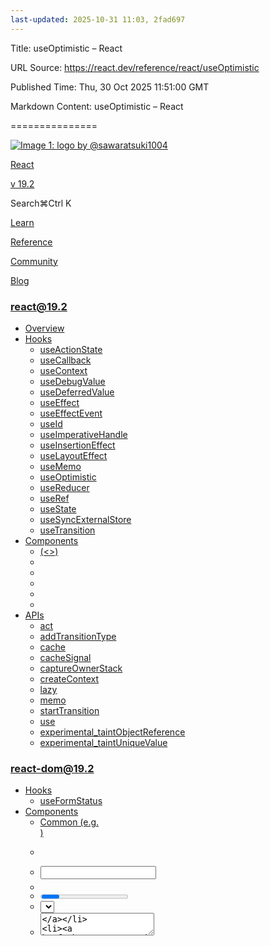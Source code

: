```yaml
---
last-updated: 2025-10-31 11:03, 2fad697
---
```


Title: useOptimistic – React

URL Source: https://react.dev/reference/react/useOptimistic

Published Time: Thu, 30 Oct 2025 11:51:00 GMT

Markdown Content:
useOptimistic – React

===============

[![Image 1: logo by @sawaratsuki1004](https://react.dev/_next/image?url=%2Fimages%2Fuwu.png&w=128&q=75)](https://react.dev/)

[React](https://react.dev/)

[v 19.2](https://react.dev/versions)

Search⌘Ctrl K

[Learn](https://react.dev/learn)

[Reference](https://react.dev/reference/react)

[Community](https://react.dev/community)

[Blog](https://react.dev/blog)

[](https://react.dev/community/translations)

[](https://github.com/facebook/react/releases)

### react@19.2

- [Overview](https://react.dev/reference/react)
- [Hooks](https://react.dev/reference/react/hooks)
  - [useActionState](https://react.dev/reference/react/useActionState)
  - [useCallback](https://react.dev/reference/react/useCallback)
  - [useContext](https://react.dev/reference/react/useContext)
  - [useDebugValue](https://react.dev/reference/react/useDebugValue)
  - [useDeferredValue](https://react.dev/reference/react/useDeferredValue)
  - [useEffect](https://react.dev/reference/react/useEffect)
  - [useEffectEvent](https://react.dev/reference/react/useEffectEvent)
  - [useId](https://react.dev/reference/react/useId)
  - [useImperativeHandle](https://react.dev/reference/react/useImperativeHandle)
  - [useInsertionEffect](https://react.dev/reference/react/useInsertionEffect)
  - [useLayoutEffect](https://react.dev/reference/react/useLayoutEffect)
  - [useMemo](https://react.dev/reference/react/useMemo)
  - [useOptimistic](https://react.dev/reference/react/useOptimistic)
  - [useReducer](https://react.dev/reference/react/useReducer)
  - [useRef](https://react.dev/reference/react/useRef)
  - [useState](https://react.dev/reference/react/useState)
  - [useSyncExternalStore](https://react.dev/reference/react/useSyncExternalStore)
  - [useTransition](https://react.dev/reference/react/useTransition)
- [Components](https://react.dev/reference/react/components)
  - [<Fragment> (<>)](https://react.dev/reference/react/Fragment)
  - [<Profiler>](https://react.dev/reference/react/Profiler)
  - [<StrictMode>](https://react.dev/reference/react/StrictMode)
  - [<Suspense>](https://react.dev/reference/react/Suspense)
  - [<Activity>](https://react.dev/reference/react/Activity)
  - [<ViewTransition>](https://react.dev/reference/react/ViewTransition)
- [APIs](https://react.dev/reference/react/apis)
  - [act](https://react.dev/reference/react/act)
  - [addTransitionType](https://react.dev/reference/react/addTransitionType)
  - [cache](https://react.dev/reference/react/cache)
  - [cacheSignal](https://react.dev/reference/react/cacheSignal)
  - [captureOwnerStack](https://react.dev/reference/react/captureOwnerStack)
  - [createContext](https://react.dev/reference/react/createContext)
  - [lazy](https://react.dev/reference/react/lazy)
  - [memo](https://react.dev/reference/react/memo)
  - [startTransition](https://react.dev/reference/react/startTransition)
  - [use](https://react.dev/reference/react/use)
  - [experimental_taintObjectReference](https://react.dev/reference/react/experimental_taintObjectReference)
  - [experimental_taintUniqueValue](https://react.dev/reference/react/experimental_taintUniqueValue)

### react-dom@19.2

- [Hooks](https://react.dev/reference/react-dom/hooks)
  - [useFormStatus](https://react.dev/reference/react-dom/hooks/useFormStatus)
- [Components](https://react.dev/reference/react-dom/components)
  - [Common (e.g. <div>)](https://react.dev/reference/react-dom/components/common)
  - [<form>](https://react.dev/reference/react-dom/components/form)
  - [<input>](https://react.dev/reference/react-dom/components/input)
  - [<option>](https://react.dev/reference/react-dom/components/option)
  - [<progress>](https://react.dev/reference/react-dom/components/progress)
  - [<select>](https://react.dev/reference/react-dom/components/select)
  - [<textarea>](https://react.dev/reference/react-dom/components/textarea)
  - [<link>](https://react.dev/reference/react-dom/components/link)
  - [<meta>](https://react.dev/reference/react-dom/components/meta)
  - [<script>](https://react.dev/reference/react-dom/components/script)
  - [<style>](https://react.dev/reference/react-dom/components/style)
  - [<title>](https://react.dev/reference/react-dom/components/title)
- [APIs](https://react.dev/reference/react-dom)
  - [createPortal](https://react.dev/reference/react-dom/createPortal)
  - [flushSync](https://react.dev/reference/react-dom/flushSync)
  - [preconnect](https://react.dev/reference/react-dom/preconnect)
  - [prefetchDNS](https://react.dev/reference/react-dom/prefetchDNS)
  - [preinit](https://react.dev/reference/react-dom/preinit)
  - [preinitModule](https://react.dev/reference/react-dom/preinitModule)
  - [preload](https://react.dev/reference/react-dom/preload)
  - [preloadModule](https://react.dev/reference/react-dom/preloadModule)
- [Client APIs](https://react.dev/reference/react-dom/client)
  - [createRoot](https://react.dev/reference/react-dom/client/createRoot)
  - [hydrateRoot](https://react.dev/reference/react-dom/client/hydrateRoot)
- [Server APIs](https://react.dev/reference/react-dom/server)
  - [renderToPipeableStream](https://react.dev/reference/react-dom/server/renderToPipeableStream)
  - [renderToReadableStream](https://react.dev/reference/react-dom/server/renderToReadableStream)
  - [renderToStaticMarkup](https://react.dev/reference/react-dom/server/renderToStaticMarkup)
  - [renderToString](https://react.dev/reference/react-dom/server/renderToString)
  - [resume](https://react.dev/reference/react-dom/server/resume)
  - [resumeToPipeableStream](https://react.dev/reference/react-dom/server/resumeToPipeableStream)
- [Static APIs](https://react.dev/reference/react-dom/static)
  - [prerender](https://react.dev/reference/react-dom/static/prerender)
  - [prerenderToNodeStream](https://react.dev/reference/react-dom/static/prerenderToNodeStream)
  - [resumeAndPrerender](https://react.dev/reference/react-dom/static/resumeAndPrerender)
  - [resumeAndPrerenderToNodeStream](https://react.dev/reference/react-dom/static/resumeAndPrerenderToNodeStream)

### React Compiler

- [Configuration](https://react.dev/reference/react-compiler/configuration)
  - [compilationMode](https://react.dev/reference/react-compiler/compilationMode)
  - [gating](https://react.dev/reference/react-compiler/gating)
  - [logger](https://react.dev/reference/react-compiler/logger)
  - [panicThreshold](https://react.dev/reference/react-compiler/panicThreshold)
  - [target](https://react.dev/reference/react-compiler/target)
- [Directives](https://react.dev/reference/react-compiler/directives)
  - [“use memo”](https://react.dev/reference/react-compiler/directives/use-memo)
  - [“use no memo”](https://react.dev/reference/react-compiler/directives/use-no-memo)
- [Compiling Libraries](https://react.dev/reference/react-compiler/compiling-libraries)

### React DevTools

- [React Performance tracks](https://react.dev/reference/dev-tools/react-performance-tracks)

### eslint-plugin-react-hooks

- [Lints](https://react.dev/reference/eslint-plugin-react-hooks)
  - [exhaustive-deps](https://react.dev/reference/eslint-plugin-react-hooks/lints/exhaustive-deps)
  - [rules-of-hooks](https://react.dev/reference/eslint-plugin-react-hooks/lints/rules-of-hooks)
  - [component-hook-factories](https://react.dev/reference/eslint-plugin-react-hooks/lints/component-hook-factories)
  - [config](https://react.dev/reference/eslint-plugin-react-hooks/lints/config)
  - [error-boundaries](https://react.dev/reference/eslint-plugin-react-hooks/lints/error-boundaries)
  - [gating](https://react.dev/reference/eslint-plugin-react-hooks/lints/gating)
  - [globals](https://react.dev/reference/eslint-plugin-react-hooks/lints/globals)
  - [immutability](https://react.dev/reference/eslint-plugin-react-hooks/lints/immutability)
  - [incompatible-library](https://react.dev/reference/eslint-plugin-react-hooks/lints/incompatible-library)
  - [preserve-manual-memoization](https://react.dev/reference/eslint-plugin-react-hooks/lints/preserve-manual-memoization)
  - [purity](https://react.dev/reference/eslint-plugin-react-hooks/lints/purity)
  - [refs](https://react.dev/reference/eslint-plugin-react-hooks/lints/refs)
  - [set-state-in-effect](https://react.dev/reference/eslint-plugin-react-hooks/lints/set-state-in-effect)
  - [set-state-in-render](https://react.dev/reference/eslint-plugin-react-hooks/lints/set-state-in-render)
  - [static-components](https://react.dev/reference/eslint-plugin-react-hooks/lints/static-components)
  - [unsupported-syntax](https://react.dev/reference/eslint-plugin-react-hooks/lints/unsupported-syntax)
  - [use-memo](https://react.dev/reference/eslint-plugin-react-hooks/lints/use-memo)

### Rules of React

- [Overview](https://react.dev/reference/rules)
  - [Components and Hooks must be pure](https://react.dev/reference/rules/components-and-hooks-must-be-pure)
  - [React calls Components and Hooks](https://react.dev/reference/rules/react-calls-components-and-hooks)
  - [Rules of Hooks](https://react.dev/reference/rules/rules-of-hooks)

### React Server Components

- [Server Components](https://react.dev/reference/rsc/server-components)
- [Server Functions](https://react.dev/reference/rsc/server-functions)
- [Directives](https://react.dev/reference/rsc/directives)
  - [‘use client’](https://react.dev/reference/rsc/use-client)
  - [‘use server’](https://react.dev/reference/rsc/use-server)

### Legacy APIs

- [Legacy React APIs](https://react.dev/reference/react/legacy)
  - [Children](https://react.dev/reference/react/Children)
  - [cloneElement](https://react.dev/reference/react/cloneElement)
  - [Component](https://react.dev/reference/react/Component)
  - [createElement](https://react.dev/reference/react/createElement)
  - [createRef](https://react.dev/reference/react/createRef)
  - [forwardRef](https://react.dev/reference/react/forwardRef)
  - [isValidElement](https://react.dev/reference/react/isValidElement)
  - [PureComponent](https://react.dev/reference/react/PureComponent)

Is this page useful?

[API Reference](https://react.dev/reference/react)

[Hooks](https://react.dev/reference/react/hooks)

# useOptimistic[](https://react.dev/reference/react/useOptimistic#undefined)

`useOptimistic` is a React Hook that lets you optimistically update the UI.

`const [optimisticState, addOptimistic] = useOptimistic(state, updateFn);`

- [Reference](https://react.dev/reference/react/useOptimistic#reference)
  - [`useOptimistic(state, updateFn)`](https://react.dev/reference/react/useOptimistic#use)
- [Usage](https://react.dev/reference/react/useOptimistic#usage)
  - [Optimistically updating forms](https://react.dev/reference/react/useOptimistic#optimistically-updating-with-forms)

-----

## Reference [](https://react.dev/reference/react/useOptimistic#reference)

### `useOptimistic(state, updateFn)`[](https://react.dev/reference/react/useOptimistic#use)

`useOptimistic` is a React Hook that lets you show a different state while an async action is underway. It accepts some state as an argument and returns a copy of that state that can be different during the duration of an async action such as a network request. You provide a function that takes the current state and the input to the action, and returns the optimistic state to be used while the action is pending.

This state is called the “optimistic” state because it is usually used to immediately present the user with the result of performing an action, even though the action actually takes time to complete.

`import { useOptimistic } from 'react';function AppContainer() {  const [optimisticState, addOptimistic] = useOptimistic(    state,    // updateFn    (currentState, optimisticValue) => {      // merge and return new state      // with optimistic value    }  );}`

[See more examples below.](https://react.dev/reference/react/useOptimistic#usage)

#### Parameters [](https://react.dev/reference/react/useOptimistic#parameters)

- `state`: the value to be returned initially and whenever no action is pending.
- `updateFn(currentState, optimisticValue)`: a function that takes the current state and the optimistic value passed to `addOptimistic` and returns the resulting optimistic state. It must be a pure function. `updateFn` takes in two parameters. The `currentState` and the `optimisticValue`. The return value will be the merged value of the `currentState` and `optimisticValue`.

#### Returns [](https://react.dev/reference/react/useOptimistic#returns)

- `optimisticState`: The resulting optimistic state. It is equal to `state` unless an action is pending, in which case it is equal to the value returned by `updateFn`.
- `addOptimistic`: `addOptimistic` is the dispatching function to call when you have an optimistic update. It takes one argument, `optimisticValue`, of any type and will call the `updateFn` with `state` and `optimisticValue`.

-----

## Usage [](https://react.dev/reference/react/useOptimistic#usage)

### Optimistically updating forms [](https://react.dev/reference/react/useOptimistic#optimistically-updating-with-forms)

The `useOptimistic` Hook provides a way to optimistically update the user interface before a background operation, like a network request, completes. In the context of forms, this technique helps to make apps feel more responsive. When a user submits a form, instead of waiting for the server’s response to reflect the changes, the interface is immediately updated with the expected outcome.

For example, when a user types a message into the form and hits the “Send” button, the `useOptimistic` Hook allows the message to immediately appear in the list with a “Sending…” label, even before the message is actually sent to a server. This “optimistic” approach gives the impression of speed and responsiveness. The form then attempts to truly send the message in the background. Once the server confirms the message has been received, the “Sending…” label is removed.

App.js actions.js

App.js

Reload Clear[Fork](https://codesandbox.io/api/v1/sandboxes/define?undefined&environment=create-react-app)

import { useOptimistic, useState, useRef, startTransition } from “react”;
import { deliverMessage } from “./actions.js”;

function Thread({ messages, sendMessageAction }) {
const formRef = useRef();
function formAction(formData) {
addOptimisticMessage(formData.get(“message”));
formRef.current.reset();
startTransition(async () => {
await sendMessageAction(formData);
});
}
const [optimisticMessages, addOptimisticMessage] = useOptimistic(
messages,
(state, newMessage) => [
{
text: newMessage,
sending: true
},
…state,
]
);

return (
<>
<form action={formAction} ref={formRef}>
<input type="text" name="message" placeholder="Hello!" />
<button type="submit">Send</button>
</form>
{optimisticMessages.map((message, index) => (
<div key={index}>
{message.text}
{!!message.sending && <small> (Sending…)</small>}
</div>
))}

```
</>
```

);
}

export default function App() {
const [messages, setMessages] = useState([
{ text: “Hello there!”, sending: false, key: 1 }
]);
async function sendMessageAction(formData) {
const sentMessage = await deliverMessage(formData.get(“message”));
startTransition(() => {
setMessages((messages) => [{ text: sentMessage }, …messages]);
})
}
return <Thread messages={messages} sendMessageAction={sendMessageAction} />;
}

Show more

[Previous useMemo](https://react.dev/reference/react/useMemo)[Next useReducer](https://react.dev/reference/react/useReducer)

-----

[](https://opensource.fb.com/)

Copyright © Meta Platforms, Inc

no uwu plz

uwu?

Logo by[@sawaratsuki1004](https://twitter.com/sawaratsuki1004)

[Learn React](https://react.dev/learn)

[Quick Start](https://react.dev/learn)

[Installation](https://react.dev/learn/installation)

[Describing the UI](https://react.dev/learn/describing-the-ui)

[Adding Interactivity](https://react.dev/learn/adding-interactivity)

[Managing State](https://react.dev/learn/managing-state)

[Escape Hatches](https://react.dev/learn/escape-hatches)

[API Reference](https://react.dev/reference/react)

[React APIs](https://react.dev/reference/react)

[React DOM APIs](https://react.dev/reference/react-dom)

[Community](https://react.dev/community)

[Code of Conduct](https://github.com/facebook/react/blob/main/CODE_OF_CONDUCT.md)

[Meet the Team](https://react.dev/community/team)

[Docs Contributors](https://react.dev/community/docs-contributors)

[Acknowledgements](https://react.dev/community/acknowledgements)

More

[Blog](https://react.dev/blog)

[React Native](https://reactnative.dev/)

[Privacy](https://opensource.facebook.com/legal/privacy)

[Terms](https://opensource.fb.com/legal/terms/)

[](https://www.facebook.com/react)[](https://twitter.com/reactjs)[](https://bsky.app/profile/react.dev)[](https://github.com/facebook/react)

## On this page

- [Overview](https://react.dev/reference/react/useOptimistic#)
- [Reference](https://react.dev/reference/react/useOptimistic#reference)
- [`useOptimistic(state, updateFn)`](https://react.dev/reference/react/useOptimistic#use)
- [Usage](https://react.dev/reference/react/useOptimistic#usage)
- [Optimistically updating forms](https://react.dev/reference/react/useOptimistic#optimistically-updating-with-forms)